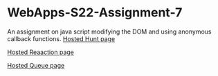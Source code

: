 # WebApps-S22-Assignment-7
An assignment on java script modifying the DOM and using anonymous callback functions.
[Hosted Hunt page](https://44-563-web-apps-s22.github.io/webapps-s22-assignment-7-sasanksrinivas/hunt.html)

[Hosted Reaaction page](https://44-563-web-apps-s22.github.io/webapps-s22-assignment-7-sasanksrinivas/reaction.html)

[Hosted Queue page](https://44-563-web-apps-s22.github.io/webapps-s22-assignment-7-sasanksrinivas/queue.html)
